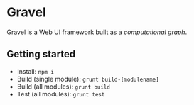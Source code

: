 Gravel
======

Gravel is a Web UI framework built as a *computational graph*.

Getting started
---------------

* Install: `npm i`
* Build (single module): `grunt build-[modulename]`
* Build (all modules): `grunt build`
* Test (all modules): `grunt test`
